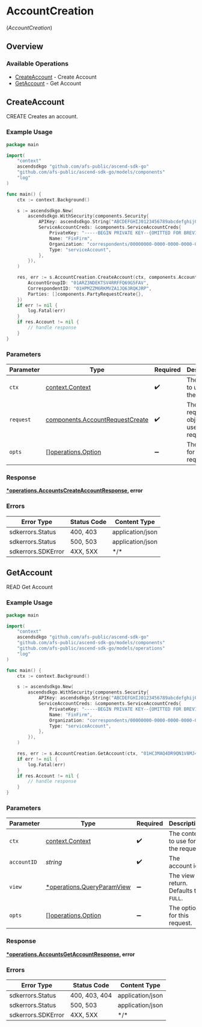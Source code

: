 # AccountCreation
(*AccountCreation*)

## Overview

### Available Operations

* [CreateAccount](#createaccount) - Create Account
* [GetAccount](#getaccount) - Get Account

## CreateAccount

CREATE Creates an account.

### Example Usage

<!-- UsageSnippet language="go" operationID="Accounts_CreateAccount" method="post" path="/accounts/v1/accounts" -->
```go
package main

import(
	"context"
	ascendsdkgo "github.com/afs-public/ascend-sdk-go"
	"github.com/afs-public/ascend-sdk-go/models/components"
	"log"
)

func main() {
    ctx := context.Background()

    s := ascendsdkgo.New(
        ascendsdkgo.WithSecurity(components.Security{
            APIKey: ascendsdkgo.String("ABCDEFGHIJ0123456789abcdefghij0123456789"),
            ServiceAccountCreds: &components.ServiceAccountCreds{
                PrivateKey: "-----BEGIN PRIVATE KEY--{OMITTED FOR BREVITY}",
                Name: "FinFirm",
                Organization: "correspondents/00000000-0000-0000-0000-000000000000",
                Type: "serviceAccount",
            },
        }),
    )

    res, err := s.AccountCreation.CreateAccount(ctx, components.AccountRequestCreate{
        AccountGroupID: "01ARZ3NDEKTSV4RRFFQ69G5FAV",
        CorrespondentID: "01HPMZZM6RKMVZA1JQ63RQKJRP",
        Parties: []components.PartyRequestCreate{},
    })
    if err != nil {
        log.Fatal(err)
    }
    if res.Account != nil {
        // handle response
    }
}
```

### Parameters

| Parameter                                                                          | Type                                                                               | Required                                                                           | Description                                                                        |
| ---------------------------------------------------------------------------------- | ---------------------------------------------------------------------------------- | ---------------------------------------------------------------------------------- | ---------------------------------------------------------------------------------- |
| `ctx`                                                                              | [context.Context](https://pkg.go.dev/context#Context)                              | :heavy_check_mark:                                                                 | The context to use for the request.                                                |
| `request`                                                                          | [components.AccountRequestCreate](../../models/components/accountrequestcreate.md) | :heavy_check_mark:                                                                 | The request object to use for the request.                                         |
| `opts`                                                                             | [][operations.Option](../../models/operations/option.md)                           | :heavy_minus_sign:                                                                 | The options for this request.                                                      |

### Response

**[*operations.AccountsCreateAccountResponse](../../models/operations/accountscreateaccountresponse.md), error**

### Errors

| Error Type         | Status Code        | Content Type       |
| ------------------ | ------------------ | ------------------ |
| sdkerrors.Status   | 400, 403           | application/json   |
| sdkerrors.Status   | 500, 503           | application/json   |
| sdkerrors.SDKError | 4XX, 5XX           | \*/\*              |

## GetAccount

READ Get Account

### Example Usage

<!-- UsageSnippet language="go" operationID="Accounts_GetAccount" method="get" path="/accounts/v1/accounts/{account_id}" -->
```go
package main

import(
	"context"
	ascendsdkgo "github.com/afs-public/ascend-sdk-go"
	"github.com/afs-public/ascend-sdk-go/models/components"
	"github.com/afs-public/ascend-sdk-go/models/operations"
	"log"
)

func main() {
    ctx := context.Background()

    s := ascendsdkgo.New(
        ascendsdkgo.WithSecurity(components.Security{
            APIKey: ascendsdkgo.String("ABCDEFGHIJ0123456789abcdefghij0123456789"),
            ServiceAccountCreds: &components.ServiceAccountCreds{
                PrivateKey: "-----BEGIN PRIVATE KEY--{OMITTED FOR BREVITY}",
                Name: "FinFirm",
                Organization: "correspondents/00000000-0000-0000-0000-000000000000",
                Type: "serviceAccount",
            },
        }),
    )

    res, err := s.AccountCreation.GetAccount(ctx, "01HC3MAQ4DR9QN1V8MJ4CN1HMK", operations.QueryParamViewFull.ToPointer())
    if err != nil {
        log.Fatal(err)
    }
    if res.Account != nil {
        // handle response
    }
}
```

### Parameters

| Parameter                                                               | Type                                                                    | Required                                                                | Description                                                             | Example                                                                 |
| ----------------------------------------------------------------------- | ----------------------------------------------------------------------- | ----------------------------------------------------------------------- | ----------------------------------------------------------------------- | ----------------------------------------------------------------------- |
| `ctx`                                                                   | [context.Context](https://pkg.go.dev/context#Context)                   | :heavy_check_mark:                                                      | The context to use for the request.                                     |                                                                         |
| `accountID`                                                             | *string*                                                                | :heavy_check_mark:                                                      | The account id.                                                         | 01HC3MAQ4DR9QN1V8MJ4CN1HMK                                              |
| `view`                                                                  | [*operations.QueryParamView](../../models/operations/queryparamview.md) | :heavy_minus_sign:                                                      | The view to return. Defaults to `FULL`.                                 | FULL                                                                    |
| `opts`                                                                  | [][operations.Option](../../models/operations/option.md)                | :heavy_minus_sign:                                                      | The options for this request.                                           |                                                                         |

### Response

**[*operations.AccountsGetAccountResponse](../../models/operations/accountsgetaccountresponse.md), error**

### Errors

| Error Type         | Status Code        | Content Type       |
| ------------------ | ------------------ | ------------------ |
| sdkerrors.Status   | 400, 403, 404      | application/json   |
| sdkerrors.Status   | 500, 503           | application/json   |
| sdkerrors.SDKError | 4XX, 5XX           | \*/\*              |